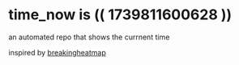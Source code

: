 # time_now is (( 1739811600628 ))

an automated repo that shows the currnent time

inspired by [breakingheatmap](https://github.com/breakingheatmap/breakingheatmap)